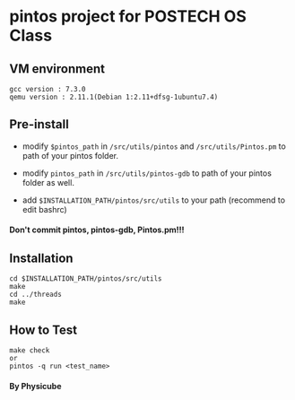 # pintos project for POSTECH OS Class

## VM environment
```
gcc version : 7.3.0
qemu version : 2.11.1(Debian 1:2.11+dfsg-1ubuntu7.4)
```

## Pre-install
* modify `$pintos_path` in `/src/utils/pintos` and `/src/utils/Pintos.pm` to path of your pintos folder.

* modify `pintos_path` in `/src/utils/pintos-gdb` to path of your pintos folder as well.

* add `$INSTALLATION_PATH/pintos/src/utils` to your path (recommend to edit bashrc)

#### Don't commit pintos, pintos-gdb, Pintos.pm!!!

## Installation
```
cd $INSTALLATION_PATH/pintos/src/utils
make 
cd ../threads
make
```

## How to Test
```
make check
or
pintos -q run <test_name>
```

#### By Physicube
